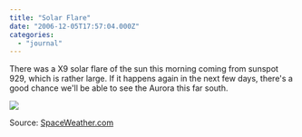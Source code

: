 ```yaml
---
title: "Solar Flare"
date: "2006-12-05T17:57:04.000Z"
categories: 
  - "journal"
---
```


There was a X9 solar flare of the sun this morning coming from sunspot 929, which is rather large. If it happens again in the next few days, there's a good chance we'll be able to see the Aurora this far south.

![](http://www.spaceweather.com/images2006/05dec06/flare_sxi.gif)

Source: [SpaceWeather.com](http://www.spaceweather.com)
